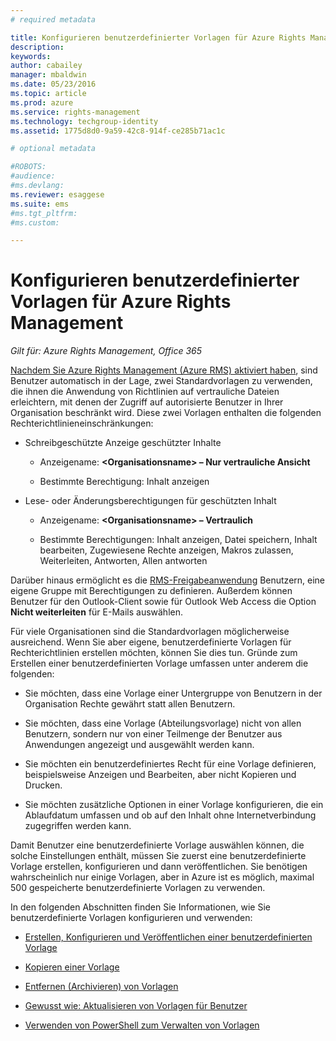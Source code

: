 ```yaml
---
# required metadata

title: Konfigurieren benutzerdefinierter Vorlagen für Azure Rights Management | Azure RMS
description:
keywords:
author: cabailey
manager: mbaldwin
ms.date: 05/23/2016
ms.topic: article
ms.prod: azure
ms.service: rights-management
ms.technology: techgroup-identity
ms.assetid: 1775d8d0-9a59-42c8-914f-ce285b71ac1c

# optional metadata

#ROBOTS:
#audience:
#ms.devlang:
ms.reviewer: esaggese
ms.suite: ems
#ms.tgt_pltfrm:
#ms.custom:

---
```


# Konfigurieren benutzerdefinierter Vorlagen für Azure Rights Management

*Gilt für: Azure Rights Management, Office 365*

[Nachdem Sie Azure Rights Management (Azure RMS) aktiviert haben](activate-service.md), sind Benutzer automatisch in der Lage, zwei Standardvorlagen zu verwenden, die ihnen die Anwendung von Richtlinien auf vertrauliche Dateien erleichtern, mit denen der Zugriff auf autorisierte Benutzer in Ihrer Organisation beschränkt wird. Diese zwei Vorlagen enthalten die folgenden Rechterichtlinieneinschränkungen:

-   Schreibgeschützte Anzeige geschützter Inhalte

    -   Anzeigename: **&lt;Organisationsname&gt; – Nur vertrauliche Ansicht**

    -   Bestimmte Berechtigung: Inhalt anzeigen

-   Lese- oder Änderungsberechtigungen für geschützten Inhalt

    -   Anzeigename: **&lt;Organisationsname&gt; – Vertraulich**

    -   Bestimmte Berechtigungen: Inhalt anzeigen, Datei speichern, Inhalt bearbeiten, Zugewiesene Rechte anzeigen, Makros zulassen, Weiterleiten, Antworten, Allen antworten

Darüber hinaus ermöglicht es die [RMS-Freigabeanwendung](../rms-client/sharing-app-windows.md) Benutzern, eine eigene Gruppe mit Berechtigungen zu definieren. Außerdem können Benutzer für den Outlook-Client sowie für Outlook Web Access die Option **Nicht weiterleiten** für E-Mails auswählen.

Für viele Organisationen sind die Standardvorlagen möglicherweise ausreichend. Wenn Sie aber eigene, benutzerdefinierte Vorlagen für Rechterichtlinien erstellen möchten, können Sie dies tun. Gründe zum Erstellen einer benutzerdefinierten Vorlage umfassen unter anderem die folgenden:

-   Sie möchten, dass eine Vorlage einer Untergruppe von Benutzern in der Organisation Rechte gewährt statt allen Benutzern.

-   Sie möchten, dass eine Vorlage (Abteilungsvorlage) nicht von allen Benutzern, sondern nur von einer Teilmenge der Benutzer aus Anwendungen angezeigt und ausgewählt werden kann.

-   Sie möchten ein benutzerdefiniertes Recht für eine Vorlage definieren, beispielsweise Anzeigen und Bearbeiten, aber nicht Kopieren und Drucken.

-   Sie möchten zusätzliche Optionen in einer Vorlage konfigurieren, die ein Ablaufdatum umfassen und ob auf den Inhalt ohne Internetverbindung zugegriffen werden kann.

Damit Benutzer eine benutzerdefinierte Vorlage auswählen können, die solche Einstellungen enthält, müssen Sie zuerst eine benutzerdefinierte Vorlage erstellen, konfigurieren und dann veröffentlichen. Sie benötigen wahrscheinlich nur einige Vorlagen, aber in Azure ist es möglich, maximal 500 gespeicherte benutzerdefinierte Vorlagen zu verwenden. 

In den folgenden Abschnitten finden Sie Informationen, wie Sie benutzerdefinierte Vorlagen konfigurieren und verwenden:

-   [Erstellen, Konfigurieren und Veröffentlichen einer benutzerdefinierten Vorlage](create-template.md)

-   [Kopieren einer Vorlage](copy-template.md)

-   [Entfernen (Archivieren) von Vorlagen](remove-template.md)

-   [Gewusst wie: Aktualisieren von Vorlagen für Benutzer](refresh-templates.md)

-   [Verwenden von PowerShell zum Verwalten von Vorlagen](configure-templates-with-powershell.md)




<!--HONumber=May16_HO5-->


